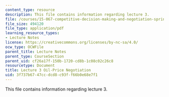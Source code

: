 ```yaml
---
content_type: resource
description: This file contains information regarding lecture 3.
file: /courses/15-067-competitive-decision-making-and-negotiation-spring-2011/3f737b6747ccdcd8c93ff66b0e68e7f1_MIT15_067S11_lec03.pdf
file_size: 494120
file_type: application/pdf
learning_resource_types:
- Lecture Notes
license: https://creativecommons.org/licenses/by-nc-sa/4.0/
ocw_type: OCWFile
parent_title: Lecture Notes
parent_type: CourseSection
parent_uid: cf26a17f-150b-1720-cd8b-1c08c02c26c8
resourcetype: Document
title: Lecture 3 Oil-Price Negotiation
uid: 3f737b67-47cc-dcd8-c93f-f66b0e68e7f1
---
```

This file contains information regarding lecture 3.